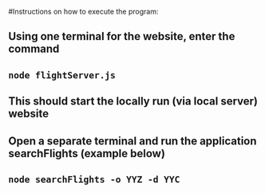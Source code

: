 #Instructions on how to execute the program:

## Using one terminal for the website, enter the command
## ` node flightServer.js `
## This should start the locally run (via local server) website


## Open a separate terminal and run the application searchFlights (example below)
## ` node searchFlights -o YYZ -d YYC `